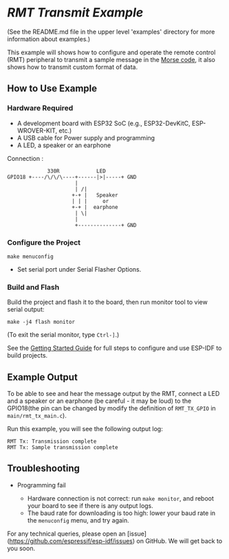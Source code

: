 # _RMT Transmit Example_

(See the README.md file in the upper level 'examples' directory for more information about examples.)

This example will shows how to configure and operate the remote control (RMT) peripheral to transmit a sample message in the [Morse code](https://en.wikipedia.org/wiki/Morse_code), it also shows how to transmit custom format of data.

## How to Use Example

### Hardware Required

* A development board with ESP32 SoC (e.g., ESP32-DevKitC, ESP-WROVER-KIT, etc.)
* A USB cable for Power supply and programming
* A LED, a speaker or an earphone

Connection :

```
             330R            LED     
GPIO18 +----/\/\/\----+------|>|-----+ GND
                      |    
                      | /|
                     +-+ |   Speaker
                     | | |     or
                     +-+ |  earphone
                      | \|
                      |
                      +--------------+ GND
```

### Configure the Project

```
make menuconfig
```

* Set serial port under Serial Flasher Options.

### Build and Flash

Build the project and flash it to the board, then run monitor tool to view serial output:

```
make -j4 flash monitor
```

(To exit the serial monitor, type ``Ctrl-]``.)

See the [Getting Started Guide](https://docs.espressif.com/projects/esp-idf/en/latest/get-started/index.html) for full steps to configure and use ESP-IDF to build projects.

## Example Output

To be able to see and hear the message output by the RMT, connect a LED and a speaker or an earphone (be careful - it may be loud) to the GPIO18(the pin can be changed by modify the definition of `RMT_TX_GPIO` in `main/rmt_tx_main.c`).

Run this example, you will see the following output log:
```
RMT Tx: Transmission complete
RMT Tx: Sample transmission complete
```

## Troubleshooting

* Programming fail

    * Hardware connection is not correct: run `make monitor`, and reboot your board to see if there is any output logs.
    * The baud rate for downloading is too high: lower your baud rate in the `menuconfig` menu, and try again.

For any technical queries, please open an [issue] (https://github.com/espressif/esp-idf/issues) on GitHub. We will get back to you soon.
